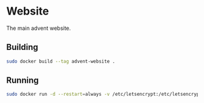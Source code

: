 # Website

The main advent website.

## Building

```bash
sudo docker build --tag advent-website .
```

## Running

```bash
sudo docker run -d --restart=always -v /etc/letsencrypt:/etc/letsencrypt -p 80:80 -p 443:443 --name website advent-website
```